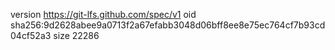 version https://git-lfs.github.com/spec/v1
oid sha256:9d2628abee9a0713f2a67efabb3048d06bff8ee8e75ec764cf7b93cd04cf52a3
size 22286
